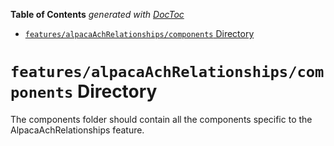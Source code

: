 <!-- START doctoc generated TOC please keep comment here to allow auto update -->
<!-- DON'T EDIT THIS SECTION, INSTEAD RE-RUN doctoc TO UPDATE -->

**Table of Contents** _generated with [DocToc](https://github.com/thlorenz/doctoc)_

- [`features/alpacaAchRelationships/components` Directory](#featuresalpacaachrelationshipscomponents-directory)

<!-- END doctoc generated TOC please keep comment here to allow auto update -->

# `features/alpacaAchRelationships/components` Directory

The components folder should contain all the components specific to the AlpacaAchRelationships feature.
